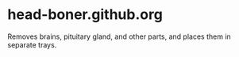 # head-boner.github.org
Removes brains, pituitary gland, and other parts, and places them in separate trays.
